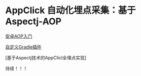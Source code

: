 # AppClick 自动化埋点采集：基于Aspectj-AOP

[安卓AOP入门](https://github.com/sunnnydaydev/AppClick_AspectJ_AOP/blob/master/AOP.md)

[自定义Gradle插件](https://blog.csdn.net/qq_38350635/article/details/106986739)

[基于Aspectj技术的AppClicl全埋点实现]

待续！！！
